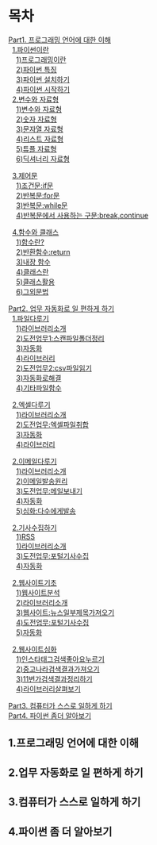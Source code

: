 # 목차 
[Part1. 프로그래밍 언어에 대한 이해](#1.프로그래밍-언어에-대한-이해)  
&nbsp;&nbsp;[1.파이썬이란](#1.-파이썬이란)   
&nbsp;&nbsp;&nbsp;&nbsp;[1)프로그래밍이란](#1-프로그래밍이란)   
&nbsp;&nbsp;&nbsp;&nbsp;[2)파이썬 특징](#2-파이썬특징)   
&nbsp;&nbsp;&nbsp;&nbsp;[3)파이썬 설치하기](#3-파이썬-설치하기)   
&nbsp;&nbsp;&nbsp;&nbsp;[4)파이썬 시작하기](#4-파이썬-시작하기)   
&nbsp;&nbsp;[2.변수와 자료형](#2.-변수와-자료형)   
&nbsp;&nbsp;&nbsp;&nbsp;[1)변수와 자료형](#1-변수와-자료형)   
&nbsp;&nbsp;&nbsp;&nbsp;[2)숫자 자료형](#2-숫자-자료형)   
&nbsp;&nbsp;&nbsp;&nbsp;[3)문자열 자료형](#3-문자열-자료형)   
&nbsp;&nbsp;&nbsp;&nbsp;[4)리스트 자료형](#4-리스트-자료형)   
&nbsp;&nbsp;&nbsp;&nbsp;[5)튜플 자료형](#5-튜플-자료형)   
&nbsp;&nbsp;&nbsp;&nbsp;[6)딕셔너리 자료형](#6-딕셔너리-자료형)   

&nbsp;&nbsp;[3.제어문](#3.-제어문)   
&nbsp;&nbsp;&nbsp;&nbsp;[1)조건문:if문](#1-조건문:if문)   
&nbsp;&nbsp;&nbsp;&nbsp;[2)반복문:for문](#2-반복문:for문)   
&nbsp;&nbsp;&nbsp;&nbsp;[3)반복문:while문](#3-반복문:while문)   
&nbsp;&nbsp;&nbsp;&nbsp;[4)반복문에서 사용하는 구문:break,continue](#4-반복문에서-사용하는-구문:break,continue)   

&nbsp;&nbsp;[4.함수와 클래스](#4.-함수와-클래스)   
&nbsp;&nbsp;&nbsp;&nbsp;[1)함수란?](#1-함수란?)   
&nbsp;&nbsp;&nbsp;&nbsp;[2)반환함수:return](#2-반환함수:return)   
&nbsp;&nbsp;&nbsp;&nbsp;[3)내장 함수](#3-내장-함수)   
&nbsp;&nbsp;&nbsp;&nbsp;[4)클래스란](#4-클래스란)   
&nbsp;&nbsp;&nbsp;&nbsp;[5)클래스활용](#5-클래스활용)   
&nbsp;&nbsp;&nbsp;&nbsp;[6)그외문법](#6-그외문법)   

[Part2. 업무 자동화로 일 편하게 하기](#2.업무-자동화로-일-편하게-하기)   
&nbsp;&nbsp;[1.파일다루기](#1.-파일다루기)   
&nbsp;&nbsp;&nbsp;&nbsp;[1)라이브러리소개](#1-라이브러리소개)   
&nbsp;&nbsp;&nbsp;&nbsp;[2)도전업무1:스캔파일폴더정리](#2-도전업무1:스캔파일폴더정리)   
&nbsp;&nbsp;&nbsp;&nbsp;[3)자동화](#3-자동화)   
&nbsp;&nbsp;&nbsp;&nbsp;[4)라이브러리](#4-라이브러리)   
&nbsp;&nbsp;&nbsp;&nbsp;[2)도전업무2:csv파일읽기](#2-도전업무2:csv파일읽기)   
&nbsp;&nbsp;&nbsp;&nbsp;[3)자동화로해결](#3-자동화로해결)   
&nbsp;&nbsp;&nbsp;&nbsp;[4)기타파일함수](#4-기타파일함수) 

&nbsp;&nbsp;[2.엑셀다루기](#2.-엑셀다루기)   
&nbsp;&nbsp;&nbsp;&nbsp;[1)라이브러리소개](#1-라이브러리소개)   
&nbsp;&nbsp;&nbsp;&nbsp;[2)도전업무:엑셀파일취합](#2-도전업무:엑셀파일취합)   
&nbsp;&nbsp;&nbsp;&nbsp;[3)자동화](#3-자동화)   
&nbsp;&nbsp;&nbsp;&nbsp;[4)라이브러리](#4-라이브러리)    

&nbsp;&nbsp;[2.이메일다루기](#2.-이메일다루기)   
&nbsp;&nbsp;&nbsp;&nbsp;[1)라이브러리소개](#1-라이브러리소개)   
&nbsp;&nbsp;&nbsp;&nbsp;[2)이메일발송원리](#2-이메일발송원리)   
&nbsp;&nbsp;&nbsp;&nbsp;[3)도전업무:메일보내기](#3-도전업무:메일보내기)   
&nbsp;&nbsp;&nbsp;&nbsp;[4)자동화](#4-자동화)   
&nbsp;&nbsp;&nbsp;&nbsp;[5)심화:다수에게발송](#5-심화:다수에게발송)    

&nbsp;&nbsp;[2.기사수집하기](#2.-기사수집하기)   
&nbsp;&nbsp;&nbsp;&nbsp;[1)RSS](#1-RSS)   
&nbsp;&nbsp;&nbsp;&nbsp;[1)라이브러리소개](#1-라이브러리소개)    
&nbsp;&nbsp;&nbsp;&nbsp;[3)도전업무:포털기사수집](#3-도전업무:포털기사수집)   
&nbsp;&nbsp;&nbsp;&nbsp;[4)자동화](#4-자동화)     

&nbsp;&nbsp;[2.웹사이트기초](#2.-웹사이트기초)   
&nbsp;&nbsp;&nbsp;&nbsp;[1)웹사이트분석](#1-웹사이트분석)   
&nbsp;&nbsp;&nbsp;&nbsp;[2)라이브러리소개](#2-라이브러리소개)    
&nbsp;&nbsp;&nbsp;&nbsp;[3)웹사이트:뉴스일부제목가져오기](#3-웹사이트:뉴스일부제목가져오기)    
&nbsp;&nbsp;&nbsp;&nbsp;[4)도전업무:포털기사수집](#4-도전업무:포털기사수집)   
&nbsp;&nbsp;&nbsp;&nbsp;[5)자동화](#5-자동화)     

&nbsp;&nbsp;[2.웹사이트심화](#2.-웹사이트심화)   
&nbsp;&nbsp;&nbsp;&nbsp;[1)인스타태그검색좋아요누르기](#1-인스타태그검색좋아요누르기)   
&nbsp;&nbsp;&nbsp;&nbsp;[2)중고나라검색결과가져오기](#2-중고나라검색결과가져오기)    
&nbsp;&nbsp;&nbsp;&nbsp;[3)11번가검색결과정리하기](#3-11번가검색결과정리하기)      
&nbsp;&nbsp;&nbsp;&nbsp;[4)라이브러리살펴보기](#4-라이브러리살펴보기)     


[Part3. 컴퓨터가 스스로 일하게 하기](#3.컴퓨터가-스스로-일하게-하기)    
[Part4. 파이썬 좀더 알아보기](#4.파이썬-좀-더-알아보기)    

## 1.프로그래밍 언어에 대한 이해
## 2.업무 자동화로 일 편하게 하기
## 3.컴퓨터가 스스로 일하게 하기
## 4.파이썬 좀 더 알아보기




